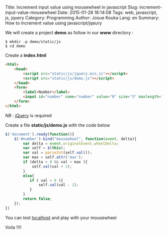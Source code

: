 Title: Increment input value using mousewheel in javascript
Slug: increment-input-value-mousewheel 
Date: 2015-01-28 18:14:08
Tags: web, javascript, js, jquery
Category: Programming
Author: Josue Kouka
Lang: en
Summary: How to increment value using javascript/jqeury

We will create a project __demo__ as follow in our __www__ directory :

```shell
$ mkdir -p demo/static/js
$ cd demo
```

Create a **index.html**

```html
<html>
    <head>
        <script src="static/js/jquery.min.js"></script>
        <script src="static/js/demo.js"></script>
    </head>
    <form>
        <label>Number</label>
        <input id="number" name="number" value="0" size="3" maxlength="3" type="text" max="100" min="1"/>
    </form>
</html>
```

*NB* : [jQuery](http://code.jquery.com/jquery-1.11.2.min.js) is required 

Create a file __static/js/demo.js__ with the code below

```javascript
$('document').ready(function(){
    $('#number').bind("mousewheel", function(event, delta){
        var delta = event.originalEvent.wheelDelta;
        var self = $(this);
        var val = parseInt(self.val());
        var max = self.attr('max');
        if (delta > 0 && val < max ){
            self.val(val + 1);
        }
        else{
           if ( val > 0 ){
               self.val(val - 1);
           } 
        }
        return false;
    });
})
```

You can test [localhost](http://localhost/demo/) and play with your mousewheel

Voila !!!!
